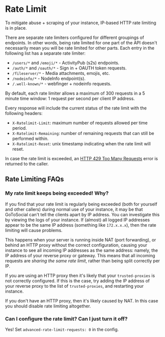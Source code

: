 # Rate Limit

To mitigate abuse + scraping of your instance, IP-based HTTP rate limiting is in place.

There are separate rate limiters configured for different groupings of endpoints. In other words, being rate limited for one part of the API doesn't necessarily mean you will be rate limited for other parts. Each entry in the following list has a separate rate limiter:

- `/users/*` and `/emoji/*` - ActivityPub (s2s) endpoints.
- `/auth/*` and `/oauth/*` - Sign in + OAUTH token requests.
- `/fileserver/*` - Media attachments, emojis, etc.
- `/nodeinfo/*` - NodeInfo endpoint(s).
- `/.well-known/*` - webfinger + nodeinfo requests.

By default, each rate limiter allows a maximum of 300 requests in a 5 minute time window: 1 request per second per client IP address.

Every response will include the current status of the rate limit with the following headers:

- `X-Ratelimit-Limit`: maximum number of requests allowed per time period.
- `X-Ratelimit-Remaining`: number of remaining requests that can still be performed within.
- `X-Ratelimit-Reset`: unix timestamp indicating when the rate limit will reset.

In case the rate limit is exceeded, an [HTTP 429 Too Many Requests](https://developer.mozilla.org/en-US/docs/Web/HTTP/Status/429) error is returned to the caller.

## Rate Limiting FAQs

### My rate limit keeps being exceeded! Why?

If you find that your rate limit is regularly being exceeded (both for yourself and other callers) during normal use of your instance, it may be that GoToSocial can't tell the clients apart by IP address. You can investigate this by viewing the logs of your instance. If (almost) all logged IP addresses appear to be the same IP address (something like `172.x.x.x`), then the rate limiting will cause problems.

This happens when your server is running inside NAT (port forwarding), or behind an HTTP proxy without the correct configuration, causing your instance to see all incoming IP addresses as the same address: namely, the IP address of your reverse proxy or gateway. This means that all incoming requests are *sharing the same rate limit*, rather than being split correctly per IP.

If you are using an HTTP proxy then it's likely that your `trusted-proxies` is not correctly configured. If this is the case, try adding the IP address of your reverse proxy to the list of `trusted-proxies`, and restarting your instance.

If you don't have an HTTP proxy, then it's likely caused by NAT. In this case you should disable rate limiting altogether.

### Can I configure the rate limit? Can I just turn it off?

Yes! Set `advanced-rate-limit-requests: 0` in the config.
